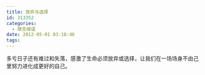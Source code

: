 ```yaml
---
title: 放弃与选择
id: 313352
categories:
  - 微言细语
date: 2012-05-01 03:18:46
tags:
---
```


多亏日子还有难过和失落，感激了生命必须放弃或选择，让我们在一场场身不由己里努力进化成更好的自己。